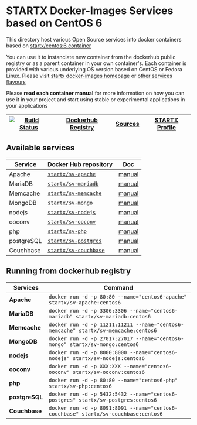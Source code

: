 # STARTX Docker-Images Services based on CentOS 6

This directory host various Open Source services into docker containers based on [startx/centos:6 container](https://hub.docker.com/r/startx/fedora)

You can use it to instanciate new container from the dockerhub public registry 
or as a parent container in your own container's. 
Each container is provided with various underlying OS version based on CentOS or 
Fedora Linux. Please visit [startx docker-images homepage](https://github.com/startxfr/docker-images/)
or [other services flavours](https://github.com/startxfr/docker-images/Services#container-flavours)

Please **read each container manual** for more information on how you can use it in 
your project and start using stable or experimental applications in your applications

| [![Build Status](https://travis-ci.org/startxfr/docker-images.svg?branch=master)](https://travis-ci.org/startxfr/docker-images) | [Dockerhub Registry](https://hub.docker.com/r/startx) | [Sources](https://github.com/startxfr/docker-images/)             | [STARTX Profile](https://github.com/startxfr) | 
|-------------------------------------------------------------------------------------------------------------------|-------------------------------------------------------|-------------------------------------------------------------------|-----------------------------------------------|

## Available services

| Service       | Docker Hub repository                                                | Doc
|---------------|----------------------------------------------------------------------|-----------------------------
| Apache        | [`startx/sv-apache`](https://hub.docker.com/r/startx/sv-apache)      | [manual](apache/README.md)
| MariaDB       | [`startx/sv-mariadb`](https://hub.docker.com/r/startx/sv-mariadb)    | [manual](mariadb/README.md)
| Memcache      | [`startx/sv-memcache`](https://hub.docker.com/r/startx/sv-memcache)  | [manual](memcache/README.md) 
| MongoDB       | [`startx/sv-mongo`](https://hub.docker.com/r/startx/sv-mongo)        | [manual](mongo/README.md)
| nodejs        | [`startx/sv-nodejs`](https://hub.docker.com/r/startx/sv-nodejs)      | [manual](nodejs/README.md)
| ooconv        | [`startx/sv-ooconv`](https://hub.docker.com/r/startx/sv-ooconv)      | [manual](ooconv/README.md)
| php           | [`startx/sv-php`](https://hub.docker.com/r/startx/sv-php)            | [manual](php/README.md)
| postgreSQL    | [`startx/sv-postgres`](https://hub.docker.com/r/startx/sv-postgres)  | [manual](postgres/README.md)
| Couchbase     | [`startx/sv-couchbase`](https://hub.docker.com/r/startx/sv-couchbase)| [manual](couchbase/README.md)


## Running from dockerhub registry

| Services            | Command                                                                              |
|---------------------|--------------------------------------------------------------------------------------|
| **Apache**          | `docker run -d -p 80:80 --name="centos6-apache" startx/sv-apache:centos6`            | 
| **MariaDB**         | `docker run -d -p 3306:3306 --name="centos6-mariadb" startx/sv-mariadb:centos6`      | 
| **Memcache**        | `docker run -d -p 11211:11211 --name="centos6-memcache" startx/sv-memcache:centos6`  | 
| **MongoDB**         | `docker run -d -p 27017:27017 --name="centos6-mongo" startx/sv-mongo:centos6`        | 
| **nodejs**          | `docker run -d -p 8000:8000 --name="centos6-nodejs" startx/sv-nodejs:centos6`        | 
| **ooconv**          | `docker run -d -p XXX:XXX --name="centos6-ooconv" startx/sv-ooconv:centos6`          | 
| **php**             | `docker run -d -p 80:80 --name="centos6-php" startx/sv-php:centos6`                  | 
| **postgreSQL**      | `docker run -d -p 5432:5432 --name="centos6-postgres" startx/sv-postgres:centos6`    | 
| **Couchbase**       | `docker run -d -p 8091:8091 --name="centos6-couchbase" startx/sv-couchbase:centos6`  | 
